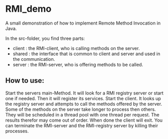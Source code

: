 RMI_demo
========

A small demonstration of how to implement Remote Method Invocation in Java.

In the src-folder, you find three parts:

* client : the RMI-client, who is calling methods on the server.
* shared : the interface that is common to client and server and used in the communication.
* server : the RMI-server, who is offering methods to be called.

How to use:
-----------

Start the servers main-Method. It will look for a RMI registry server or start one if needed. Then it will register its services.
Start the client. It looks up the registry server and attempts to call the methods offered by the server.
Some of the methods on the server take longer to process then others. They will be scheduled in a thread pool with one thread per request. The results therefor may come out of order.
When done the client will exit.
You can terminate the RMI-server and the RMI-registry server by killing their processes.
